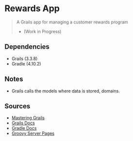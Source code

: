 # Rewards App

> A Grails app for managing a customer rewards program
> -  (Work in Progress)



## Dependencies

- Grails (3.3.8)
- Gradle (4.10.2)


## Notes

- Grails calls the models where data is stored, domains.






## Sources

- [Mastering Grails](https://www.udemy.com/mastering-grails/learn/v4/t/lecture/1165654?start=15)
- [Grails Docs](https://grails.org/)
- [Gradle Docs](https://gradle.org/)
- [Groovy Server Pages](https://gsp.grails.org/latest/guide/index.html)



